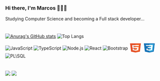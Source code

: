 ### Hi there, I'm Marcos 👨🏻‍🎓
Studying Computer Science and becoming a Full stack developer...
#
[![Anurag's GitHub stats](https://github-readme-stats.vercel.app/api?username=elviomarcos1&theme=dark)](https://github.com/anuraghazra/github-readme-stats)
![Top Langs](https://github-readme-stats.vercel.app/api/top-langs/?username=elviomarcos1&theme=dark&hide_progress=true&layout=compact)
<div>
  <img align="center" alt="JavaScript" height="30" width="40" title="JavaScript" src="https://cdn.jsdelivr.net/gh/devicons/devicon@latest/icons/javascript/javascript-plain.svg">
  <img align="center" alt="TypeScript" height="30" width="40" title="TypeScript" src="https://cdn.jsdelivr.net/gh/devicons/devicon@latest/icons/typescript/typescript-original.svg"">
  <img align="center" alt="Node.js" height="30" width="40" title="Node.js" src="https://cdn.jsdelivr.net/gh/devicons/devicon@latest/icons/nodejs/nodejs-original.svg""> 
  <img align="center" alt="React" height="30" width="40" title="React" src="https://cdn.jsdelivr.net/gh/devicons/devicon@latest/icons/react/react-original.svg" />  
  <img align="center" alt="Bootstrap" height="30" width="40" title="Bootstrap" src="https://cdn.jsdelivr.net/gh/devicons/devicon@latest/icons/bootstrap/bootstrap-original.svg" />
  <img align="center" alt="HTML" height="30" width="40" title="HTML" src="https://raw.githubusercontent.com/devicons/devicon/master/icons/html5/html5-original.svg">
  <img align="center" alt="CSS" height="30" width="40" title="CSS" src="https://raw.githubusercontent.com/devicons/devicon/master/icons/css3/css3-original.svg">
  <img align="center" alt="PL\SQL" height="50" width="60" title="PL\SQL" src="https://cdn.jsdelivr.net/gh/devicons/devicon@latest/icons/oracle/oracle-original.svg" />
</div>

#
<div> 
    <a href="https://www.linkedin.com/in/elviomarcos1/?utm_source=share&utm_campaign=share_via&utm_content=profile&utm_medium=ios_app" target="_blank"><img src="https://img.shields.io/badge/-LinkedIn-%230077B5?style=for-the-badge&logo=linkedin&logoColor=white" target="_blank"></a> 
  <a href = "mailto:elviomarcosfj@gmail.com"><img src="https://img.shields.io/badge/-Gmail-%23333?style=for-the-badge&logo=gmail&logoColor=white" target="_blank"></a>
</div>
